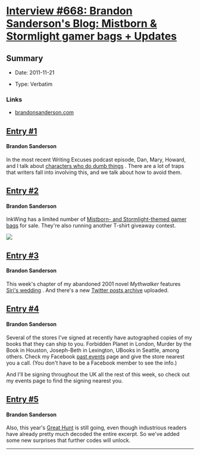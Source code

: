 # [Interview #668: Brandon Sanderson's Blog: Mistborn & Stormlight gamer bags + Updates](https://www.theoryland.com/intvmain.php?i=668)

## Summary

- Date: 2011-11-21

- Type: Verbatim

### Links

- [brandonsanderson.com](http://brandonsanderson.com/blog/1035/Mistborn-and-Stormlight-gamer-bags--Updates)


## [Entry #1](https://www.theoryland.com/intvmain.php?i=668#1)

#### Brandon Sanderson

In the most recent Writing Excuses podcast episode, Dan, Mary, Howard, and I talk about
[characters who do dumb things](http://www.writingexcuses.com/2011/11/20/)
. There are a lot of traps that writers fall into involving this, and we talk about how to avoid them.

## [Entry #2](https://www.theoryland.com/intvmain.php?i=668#2)

#### Brandon Sanderson

InkWing has a limited number of
[Mistborn- and Stormlight-themed gamer bags](http://store.inkwing.com/official-gamer-bags)
for sale. They're also running another T-shirt giveaway contest.

![](http://1.bp.blogspot.com/-9b4bqA4mijk/TshQQsC5jcI/AAAAAAAAAEE/FIybHY6Tn8U/s320/both_bags%252Bdice_hi.jpg)

## [Entry #3](https://www.theoryland.com/intvmain.php?i=668#3)

#### Brandon Sanderson

This week's chapter of my abandoned 2001 novel
*Mythwalker*
features
[Siri's wedding](http://brandonsanderson.com/library/134/Warbreaker-Prime-Mythwalker-Chapter-Fourteen)
. And there's a new
[Twitter posts archive](http://brandonsanderson.com/article/93/Tweets-November-14-16-2011)
uploaded.

## [Entry #4](https://www.theoryland.com/intvmain.php?i=668#4)

#### Brandon Sanderson

Several of the stores I've signed at recently have autographed copies of my books that they can ship to you. Forbidden Planet in London, Murder by the Book in Houston, Joseph-Beth in Lexington, UBooks in Seattle, among others. Check my Facebook
[past events](https://www.facebook.com/BrandonSandrson?sk=pe)
page and give the store nearest you a call. (You don't have to be a Facebook member to see the info.)

And I'll be signing throughout the UK all the rest of this week, so check out my events page to find the signing nearest you.

## [Entry #5](https://www.theoryland.com/intvmain.php?i=668#5)

#### Brandon Sanderson

Also, this year's
[Great Hunt](http://brandonsanderson.com/blog/1032/New-Wheel-of-Time-Great-Hunt)
is still going, even though industrious readers have already pretty much decoded the entire excerpt. So we've added some new surprises that further codes will unlock.


---

